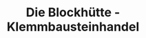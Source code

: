 ---
title: "Die Blockhütte - Klemmbausteinhandel"
url: /dessau-rosslau/die-blockhuette-klemmbausteinhandel/
shop: Spielzeug
---